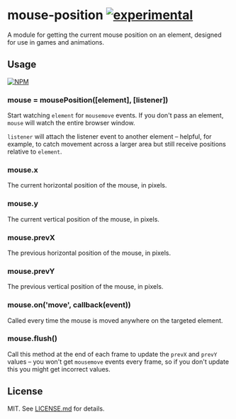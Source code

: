 # mouse-position [![experimental](http://badges.github.io/stability-badges/dist/experimental.svg)](http://github.com/badges/stability-badges)

A module for getting the current mouse position on an element, designed for
use in games and animations.

## Usage

[![NPM](https://nodei.co/npm/mouse-position.png)](https://nodei.co/npm/mouse-position/)

### mouse = mousePosition([element], [listener])

Start watching `element` for `mousemove` events. If you don't pass an element,
`mouse` will watch the entire browser window.

`listener` will attach the listener event to another element – helpful, for
example, to catch movement across a larger area but still receive positions
relative to `element`.

### mouse.x

The current horizontal position of the mouse, in pixels.

### mouse.y

The current vertical position of the mouse, in pixels.

### mouse.prevX

The previous horizontal position of the mouse, in pixels.

### mouse.prevY

The previous vertical position of the mouse, in pixels.

### mouse.on('move', callback(event))

Called every time the mouse is moved anywhere on the targeted element.

### mouse.flush()

Call this method at the end of each frame to update the `prevX` and `prevY`
values – you won't get `mousemove` events every frame, so if you don't update
this you might get incorrect values.

## License

MIT. See [LICENSE.md](http://github.com/hughsk/mouse-position/blob/master/LICENSE.md) for details.
